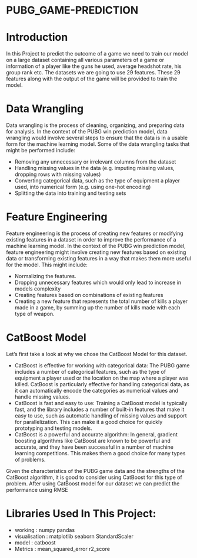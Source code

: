 # PUBG_GAME-PREDICTION
# Introduction
In this Project to predict the outcome of a game we need to train our model on a large dataset containing all various parameters of a game or information of a player like the guns he used, average headshot rate, his group rank etc. The datasets we are going to use 29 features. These 29 features along with the output of the game will be provided to train the model. 
# Data Wrangling
Data wrangling is the process of cleaning, organizing, and preparing data for analysis. In the context of the PUBG win prediction model, data wrangling would involve several steps to ensure that the data is in a usable form for the machine learning model.
Some of the data wrangling tasks that might be performed include:
* Removing any unnecessary or irrelevant columns from the dataset
* Handling missing values in the data (e.g. imputing missing values, dropping rows with missing values)
* Converting categorical data, such as the type of equipment a player used, into numerical form (e.g. using one-hot encoding) 
* Splitting the data into training and testing sets 
# Feature Engineering
Feature engineering is the process of creating new features or modifying existing features in a dataset in order to improve the performance of a machine learning model. In the context of the PUBG win prediction model, feature engineering might involve creating new features based on existing data or transforming existing features in a way that makes them more useful for the model.
This might include:
* Normalizing the features.
* Dropping unnecessary features which would only lead to increase in models complexity
* Creating features based on combinations of existing features
* Creating a new feature that represents the total number of kills a player made in a game, by summing up the number of kills made with each type of weapon.
# CatBoost Model

Let’s first take a look at why we chose the CatBoost Model for this dataset. 
* CatBoost is effective for working with categorical data:
  The PUBG game includes a number of categorical features, such as the type of equipment a player used or the location on the map where a player was killed. CatBoost is particularly effective for handling categorical data, as it can automatically encode the categories as numerical values and handle missing values.
* CatBoost is fast and easy to use:
 Training a CatBoost model is typically fast, and the library includes a number of built-in features that make it easy to use, such as automatic handling of missing values and support for parallelization. This can make it a good choice for quickly prototyping and testing models.
* CatBoost is a powerful and accurate algorithm:
 In general, gradient boosting algorithms like CatBoost are known to be powerful and accurate, and they have been successful in a number of machine learning competitions. This makes them a good choice for many types of problems.

Given the characteristics of the PUBG game data and the strengths of the CatBoost algorithm, it is good to consider using CatBoost for this type of problem.
After using CatBoost model for our dataset we can predict the performance using RMSE

# Libraries Used In This Project:
* working :
numpy 
pandas <br>
* visualisation :
matplotlib
seaborn
StandardScaler <br>
* model :
catboost  <br>
* Metrics :
mean_squared_error
r2_score
